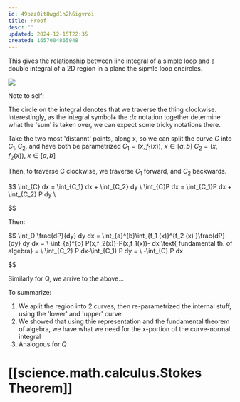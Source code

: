 ```yaml
---
id: 49pzz0it8wgd1h2h6igvroi
title: Proof
desc: ""
updated: 2024-12-15T22:35
created: 1657004865948
---
```

This gives the relationship between line integral of a simple loop and a double integral of a 2D region in a plane the sipmle loop encircles.

![](/assets/images/2022-07-05-09-14-11.png)

 Note to self:

 The circle on the integral denotes that we traverse the thing clockwise. Interestingly, as the integral symbol+ the $dx$ notation together determine what the 'sum' is taken over, we can expect some tricky notations there.

Take the two most 'distannt' points, along x, so we can split the curve $C$ into $C_1,C_2$, and have both be parametrized 
$C_1 = (x,f_1(x))$, $x\in[a,b]$
$C_2 = (x,f_2(x))$, $x\in[a,b]$

Then, to traverse C clockwise, we traverse $C_1$ forward, and $C_2$ backwards.

$$
\int_{C} dx = \int_{C_1} dx + \int_{C_2}  dy
\\
\int_{C}P dx = \int_{C_1}P dx + \int_{C_2} P dy
\\


$$

Then:

$$
\int_D \frac{dP}{dy} dy dx =  \int_{a}^{b}\int_{f_1 (x)}^{f_2 (x) }\frac{dP}{dy} dy dx = \\ 
\int_{a}^{b} P(x,f_2(x))-P(x,f_1(x))- dx \text{ fundamental th. of algebra} = \\
\int_{C_2} P dx-\int_{C_1} P dy  = \\
-\int_{C} P dx


$$

Similarly for Q, we arrive to the above...

To summarize:

1. We aplit the region into 2 curves, then re-parametrized the internal stuff, using the 'lower' and 'upper' curve.
2. We showed that using thie representation and the fundamental theorem of algebra, we have what we need for the x-portion of the curve-normal integral
3. Analogous for $Q$

# [[science.math.calculus.Stokes Theorem]]

